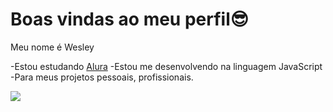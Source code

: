 # Boas vindas ao meu perfil😎​

Meu nome é Wesley

-Estou estudando [Alura](https://www.alura.com.br)
-Estou me desenvolvendo na linguagem JavaScript
-Para meus projetos pessoais, profissionais.

![](https://media.tenor.com/GEbwFnOxzG4AAAAd/%E0%A4%9D%E0%A5%82%E0%A4%AE%E0%A4%A4%E0%A5%80-%E0%A4%A8%E0%A4%BE%E0%A4%9A%E0%A4%A4%E0%A5%87.gif)




